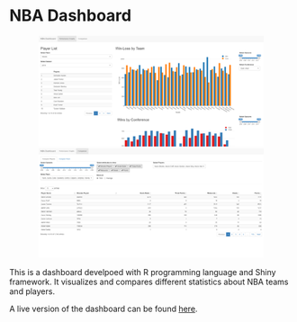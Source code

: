 # NBA Dashboard
<p align = "center">
<img src="Screenshots/ss1.png" width="400px">
<img src="Screenshots/ss2.png" width="400px">
</p>

This is a dashboard develpoed with R programming language and Shiny framework. It visualizes and compares different statistics about NBA teams and players.

A live version of the dashboard can be found [here](https://shiny.wahidkhan.me/app_direct/nba).